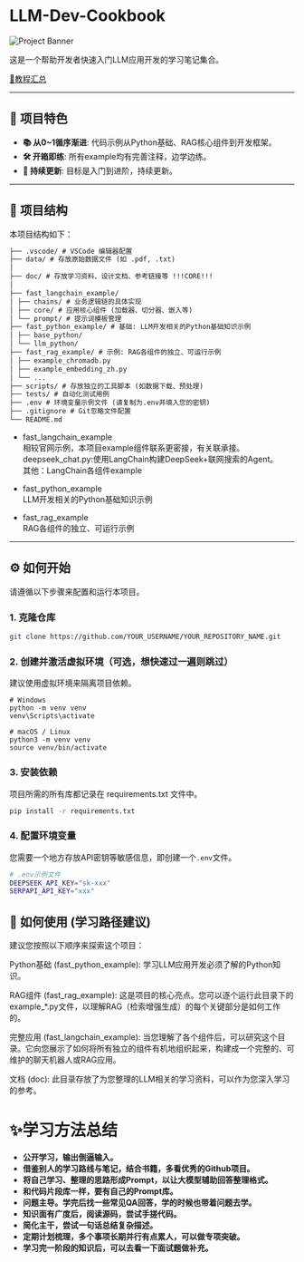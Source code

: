 


# LLM-Dev-Cookbook

![Project Banner](https://placehold.co/1200x400/000000/FFFFFF/png?text=LLM-Dev-Cookbook)

这是一个帮助开发者快速入门LLM应用开发的学习笔记集合。


[🛄教程汇总](https://github.com/tataCrayon/LLM-DEV-COOKBOOK/blob/main/doc/Github%E9%A1%B9%E7%9B%AE%E4%B8%8E%E6%95%99%E7%A8%8B%E6%B1%87%E6%80%BB.md)

---

## 🚀 项目特色

*   **📚 从0~1循序渐进**: 代码示例从Python基础、RAG核心组件到开发框架。
*   **🛠️ 开箱即练**: 所有example均有完善注释，边学边练。
*   **🌱 持续更新**: 目标是入门到进阶，持续更新。

---

## 📂 项目结构

本项目结构如下：
```txt
├── .vscode/ # VSCode 编辑器配置
├── data/ # 存放原始数据文件 (如 .pdf, .txt)
│
├── doc/ # 存放学习资料、设计文档、参考链接等 !!!CORE!!!
│
├── fast_langchain_example/ 
│ ├── chains/ # 业务逻辑链的具体实现
│ ├── core/ # 应用核心组件 (加载器、切分器、嵌入等)
│ └── prompt/ # 提示词模板管理
├── fast_python_example/ # 基础: LLM开发相关的Python基础知识示例
│ ├── base_python/
│ └── llm_python/
├── fast_rag_example/ # 示例: RAG各组件的独立、可运行示例
│ ├── example_chromadb.py
│ ├── example_embedding_zh.py
│ └── ...
├── scripts/ # 存放独立的工具脚本 (如数据下载、预处理)
├── tests/ # 自动化测试用例
├── .env # 环境变量示例文件 (请复制为.env并填入您的密钥)
├── .gitignore # Git忽略文件配置
└── README.md
```

- fast_langchain_example  
相较官网示例，本项目example组件联系更密接，有关联承接。  
deepseek_chat.py:使用LangChain构建DeepSeek+联网搜索的Agent。  
其他：LangChain各组件example  

- fast_python_example  
LLM开发相关的Python基础知识示例  

- fast_rag_example  
RAG各组件的独立、可运行示例
---

## ⚙️ 如何开始

请遵循以下步骤来配置和运行本项目。

### 1. 克隆仓库

```bash
git clone https://github.com/YOUR_USERNAME/YOUR_REPOSITORY_NAME.git
```
### 2. 创建并激活虚拟环境（可选，想快速过一遍则跳过）
建议使用虚拟环境来隔离项目依赖。
```
# Windows
python -m venv venv
venv\Scripts\activate

# macOS / Linux
python3 -m venv venv
source venv/bin/activate
```

### 3. 安装依赖
项目所需的所有库都记录在 requirements.txt 文件中。
```bash
pip install -r requirements.txt
```
### 4. 配置环境变量

您需要一个地方存放API密钥等敏感信息，即创建一个`.env`文件。

```bash
# .env示例文件
DEEPSEEK_API_KEY="sk-xxx"
SERPAPI_API_KEY="xxx"
```

## 📖 如何使用 (学习路径建议)

建议您按照以下顺序来探索这个项目：

Python基础 (fast_python_example): 学习LLM应用开发必须了解的Python知识。

RAG组件 (fast_rag_example): 这是项目的核心亮点。您可以逐个运行此目录下的example_*.py文件，以理解RAG（检索增强生成）的每个关键部分是如何工作的。

完整应用 (fast_langchain_example): 当您理解了各个组件后，可以研究这个目录。它向您展示了如何将所有独立的组件有机地组织起来，构建成一个完整的、可维护的聊天机器人或RAG应用。

文档 (doc): 此目录存放了为您整理的LLM相关的学习资料，可以作为您深入学习的参考。

# ✨学习方法总结

- **公开学习，输出倒逼输入。**
- **借鉴别人的学习路线与笔记，结合书籍，多看优秀的Github项目。**
- **将自己学习、整理的思路形成Prompt，以让大模型辅助回答整理格式。**
- **和代码片段库一样，要有自己的Prompt库。**
- **问题主导。学完后找一些常见QA回答，学的时候也带着问题去学。**
- **知识面有广度后，阅读源码，尝试手搓代码。**
- **简化主干，尝试一句话总结复杂描述。**
- **定期计划梳理，多个事项长期并行有点累人，可以做专项突破。**
- **学习完一阶段的知识后，可以去看一下面试题做补充。**